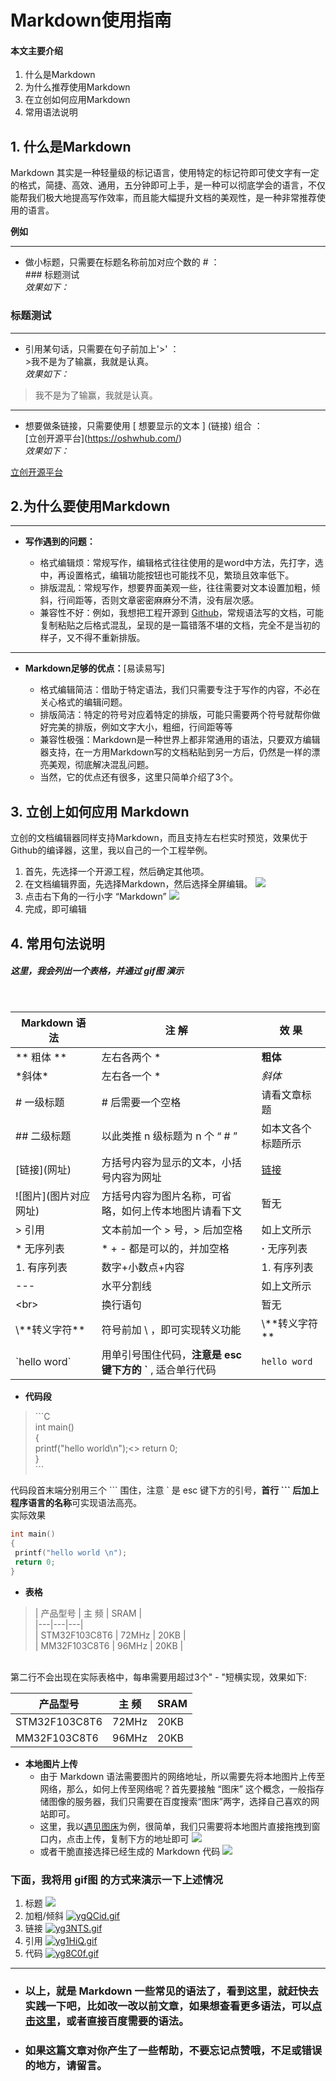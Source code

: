 # Markdown使用指南
#### 本文主要介绍
1. 什么是Markdown
2. 为什么推荐使用Markdown
3. 在立创如何应用Markdown
4. 常用语法说明

## 1. 什么是Markdown
 Markdown 其实是一种轻量级的标记语言，使用特定的标记符即可使文字有一定的格式，简捷、高效、通用，五分钟即可上手，是一种可以彻底学会的语言，不仅能帮我们极大地提高写作效率，而且能大幅提升文档的美观性，是一种非常推荐使用的语言。

 **例如**

---
* 做小标题，只需要在标题名称前加对应个数的 \# ：<br>
 \### 标题测试<br>
*效果如下：*
### 标题测试
---
* 引用某句话，只需要在句子前加上\'\>' ： <br>
\>我不是为了输赢，我就是认真。<br>
*效果如下：*
>我不是为了输赢，我就是认真。
---
* 想要做条链接，只需要使用 [ 想要显示的文本 ] (链接)  组合 ：<br>
\[立创开源平台](https://oshwhub.com/)<br>
*效果如下：* 

[立创开源平台](https://oshwhub.com/)
<br>
## 2.为什么要使用Markdown
---
* **写作遇到的问题：**  

  * 格式编辑烦：常规写作，编辑格式往往使用的是word中方法，先打字，选中，再设置格式，编辑功能按钮也可能找不见，繁琐且效率低下。
  * 排版混乱：常规写作，想要界面美观一些，往往需要对文本设置加粗，倾斜，行间距等，否则文章密密麻麻分不清，没有层次感。
  * 兼容性不好：例如，我想把工程开源到 [Github](https://github.com/)，常规语法写的文档，可能复制粘贴之后格式混乱，呈现的是一篇错落不堪的文档，完全不是当初的样子，又不得不重新排版。
---
* **Markdown足够的优点：**[易读易写]

  * 格式编辑简洁：借助于特定语法，我们只需要专注于写作的内容，不必在关心格式的编辑问题。
  * 排版简洁：特定的符号对应着特定的排版，可能只需要两个符号就帮你做好完美的排版，例如文字大小，粗细，行间距等等
  * 兼容性极强：Markdown是一种世界上都非常通用的语法，只要双方编辑器支持，在一方用Markdown写的文档粘贴到另一方后，仍然是一样的漂亮美观，彻底解决混乱问题。
  * 当然，它的优点还有很多，这里只简单介绍了3个。

## 3. 立创上如何应用 Markdown
立创的文档编辑器同样支持Markdown，而且支持左右栏实时预览，效果优于Github的编译器，这里，我以自己的一个工程举例。
1. 首先，先选择一个开源工程，然后确定其他项。
2. 在文档编辑界面，先选择Markdown，然后选择全屏编辑。
![](https://www.hualigs.cn/image/602b7341b5920.jpg)
3. 点击右下角的一行小字 “Markdown”
![](https://www.hualigs.cn/image/602b7366d737e.jpg)
4. 完成，即可编辑
## 4. 常用句法说明
##### 这里，我会列出一个表格，并通过 gif图 演示
<br>

| Markdown 语 法 | 注 解 | 效 果 |
| --- | --- | --- |
| \** 粗体 ** | 左右各两个 *    |**粗体**|
| \*斜体* | 左右各一个 \*| *斜体*|
|\# 一级标题| # 后需要一个空格| 请看文章标题|
| \## 二级标题|以此类推 n 级标题为 n 个 “ # ” |如本文各个标题所示|
|   \[链接](网址)|    方括号内容为显示的文本，小括号内容为网址   |[链接](https://baike.baidu.com/item/%E9%93%BE%E6%8E%A5/2665501)|
| !\[图片](图片对应网址)  |   方括号内容为图片名称，可省略，如何上传本地图片请看下文 |暂无|
|\> 引用|文本前加一个 > 号，> 后加空格| 如上文所示 |
|* 无序列表|* + - 都是可以的，并加空格|  **·** 无序列表   |
|1. 有序列表|数字+小数点+内容|1. 有序列表|
|---|水平分割线| 如上文所示|
|\<br>|换行语句|暂无|
|\\\*\*转义字符**|符号前加 \ ，即可实现转义功能 |\\\*\*转义字符**|
| \`hello word\` |用单引号围住代码，**注意是 esc 键下方的 \`** , 适合单行代码| `hello word` |
* **代码段**<br>
>\```C<br>
int main()<br>
{<br>
 printf("hello world\n");<>
 return 0;<br>
}<br>
\```<br>

代码段首末端分别用三个 \``` 围住，注意 ` 是 esc 键下方的引号，**首行 ``` 后加上程序语言的名称**可实现语法高亮。<br>
实际效果<br>
```C
int main()
{
 printf("hello world \n");
 return 0;
}
```
* **表格**
> \| 产品型号 | 主 频 | SRAM |<br>
\|---|---|---|<br>
\| STM32F103C8T6 | 72MHz | 20KB |<br>
\| MM32F103C8T6  | 96MHz | 20KB |<br>

<br>
第二行不会出现在实际表格中，每串需要用超过3个" - "短横实现，效果如下:<br>

| 产品型号 | 主 频 | SRAM |
| --- | --- | --- |
| STM32F103C8T6 | 72MHz | 20KB |
| MM32F103C8T6  | 96MHz | 20KB |
* **本地图片上传**
  * 由于 Markdown 语法需要图片的网络地址，所以需要先将本地图片上传至网络，那么，如何上传至网络呢？首先要接触 “图床” 这个概念，一般指存储图像的服务器，我们只需要在百度搜索“图床”两字，选择自己喜欢的网站即可。
  * 这里，我以[遇见图床](https://www.hualigs.cn/)为例，很简单，我们只需要将本地图片直接拖拽到窗口内，点击上传，复制下方的地址即可
![](https://www.hualigs.cn/image/602be62ddabc6.jpg)
  * 或者干脆直接选择已经生成的 Markdown 代码
![](https://www.hualigs.cn/image/602be62ddab8e.jpg)
### 下面，我将用 gif图 的方式来演示一下上述情况
1. 标题
![](https://www.hualigs.cn/image/602bea6b44952.jpg)
2. 加粗/倾斜
[![ygQCid.gif](https://s3.ax1x.com/2021/02/17/ygQCid.gif)](https://imgchr.com/i/ygQCid)
3. 链接
[![yg3NTS.gif](https://s3.ax1x.com/2021/02/17/yg3NTS.gif)](https://imgchr.com/i/yg3NTS)
4. 引用
[![yg1HiQ.gif](https://s3.ax1x.com/2021/02/17/yg1HiQ.gif)](https://imgchr.com/i/yg1HiQ)
5. 代码
[![yg8C0f.gif](https://s3.ax1x.com/2021/02/17/yg8C0f.gif)](https://imgchr.com/i/yg8C0f)
---
* ### 以上，就是 Markdown 一些常见的语法了，看到这里，就赶快去实践一下吧，比如改一改以前文章，如果想查看更多语法，可以[点击这里](https://www.zybuluo.com/static/editor/cmd-manual.html)，或者直接百度需要的语法。
* ### 如果这篇文章对你产生了一些帮助，不要忘记点赞哦，不足或错误的地方，请留言。
